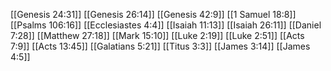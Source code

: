 [[Genesis 24:31]]
[[Genesis 26:14]]
[[Genesis 42:9]]
[[1 Samuel 18:8]]
[[Psalms 106:16]]
[[Ecclesiastes 4:4]]
[[Isaiah 11:13]]
[[Isaiah 26:11]]
[[Daniel 7:28]]
[[Matthew 27:18]]
[[Mark 15:10]]
[[Luke 2:19]]
[[Luke 2:51]]
[[Acts 7:9]]
[[Acts 13:45]]
[[Galatians 5:21]]
[[Titus 3:3]]
[[James 3:14]]
[[James 4:5]]
